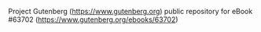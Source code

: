 Project Gutenberg (https://www.gutenberg.org) public repository for
eBook #63702 (https://www.gutenberg.org/ebooks/63702)
